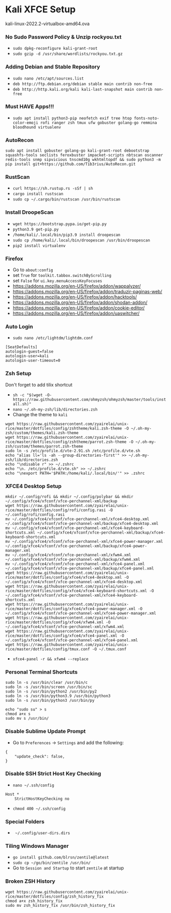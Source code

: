 # Kali XFCE Setup
kali-linux-2022.2-virtualbox-amd64.ova

### No Sudo Password Policy & Unzip rockyou.txt
- `sudo dpkg-reconfigure kali-grant-root`
- `sudo gzip -d /usr/share/wordlists/rockyou.txt.gz`

### Adding Debian and Stable Repository
- `sudo nano /etc/apt/sources.list`
- `deb http://ftp.debian.org/debian stable main contrib non-free`
- `deb http://http.kali.org/kali kali-last-snapshot main contrib non-free`

### Must HAVE Apps!!!
- `sudo apt install python3-pip neofetch exif tree htop fonts-noto-color-emoji rofi ranger zsh tmux ufw gobuster golang-go remmina bloodhound virtualenv`

### AutoRecon
```
sudo apt install gobuster golang-go kali-grant-root debootstrap squashfs-tools seclists feroxbuster impacket-scripts nbtscan oscanner redis-tools snmp sipvicious tnscmd10g wkhtmltopdf && sudo python3 -m pip install git+https://github.com/Tib3rius/AutoRecon.git
```

### RustScan
- `curl https://sh.rustup.rs -sSf | sh`
- `cargo install rustscan`
- `sudo cp ~/.cargo/bin/rustscan /usr/bin/rustscan`

### Install DroopeScan
- `wget https://bootstrap.pypa.io/get-pip.py`
- `python3.9 get-pip.py`
- `/home/kali/.local/bin/pip3.9 install droopescan`
- `sudo cp /home/kali/.local/bin/droopescan /usr/bin/droopescan`
- `pip2 install virtualenv`

### Firefox
- Go to `about:config`  
- set `True` for `toolkit.tabbox.switchByScrolling`
- set `False` for `ui.key.menuAccessKeyFocuses`
- https://addons.mozilla.org/en-US/firefox/addon/wappalyzer/
- https://addons.mozilla.org/en-US/firefox/addon/traduzir-paginas-web/
- https://addons.mozilla.org/en-US/firefox/addon/hacktools/
- https://addons.mozilla.org/en-US/firefox/addon/shodan-addon/
- https://addons.mozilla.org/en-US/firefox/addon/cookie-editor/
- https://addons.mozilla.org/en-US/firefox/addon/uaswitcher/

### Auto Login
- `sudo nano /etc/lightdm/lightdm.conf`
```
[SeatDefaults]
autologin-guest=false
autologin-user=kali
autologin-user-timeout=0
```

### Zsh Setup
Don't forget to add tilix shortcut
- `sh -c "$(wget -O- https://raw.githubusercontent.com/ohmyzsh/ohmyzsh/master/tools/install.sh)"`
- `nano ~/.oh-my-zsh/lib/directories.zsh`
- Change the theme to `kali`
```
wget https://raw.githubusercontent.com/zyairelai/unix-rice/master/dotfiles/config/zshtheme/kali.zsh-theme -O ~/.oh-my-zsh/custom/themes/kali.zsh-theme
wget https://raw.githubusercontent.com/zyairelai/unix-rice/master/dotfiles/config/zshtheme/parrot.zsh-theme -O ~/.oh-my-zsh/custom/themes/parrot.zsh-theme
sudo ln -s /etc/profile.d/vte-2.91.sh /etc/profile.d/vte.sh
echo "alias ll='ls -ah --group-directories-first'" >> ~/.oh-my-zsh/lib/directories.zsh
echo "\ndisable r" >> ~/.zshrc
echo "\n. /etc/profile.d/vte.sh" >> ~/.zshrc
echo "\nexport PATH='$PATH:/home/kali/.local/bin/'" >> .zshrc
```

### XFCE4 Desktop Setup
```
mkdir ~/.config/rofi && mkdir ~/.config/polybar && mkdir ~/.config/xfce4/xfconf/xfce-perchannel-xml/backup
wget https://raw.githubusercontent.com/zyairelai/unix-rice/master/dotfiles/config/rofi/config.rasi -O ~/.config/rofi/config.rasi
mv ~/.config/xfce4/xfconf/xfce-perchannel-xml/xfce4-desktop.xml ~/.config/xfce4/xfconf/xfce-perchannel-xml/backup/xfce4-desktop.xml
mv ~/.config/xfce4/xfconf/xfce-perchannel-xml/xfce4-keyboard-shortcuts.xml ~/.config/xfce4/xfconf/xfce-perchannel-xml/backup/xfce4-keyboard-shortcuts.xml
mv ~/.config/xfce4/xfconf/xfce-perchannel-xml/xfce4-power-manager.xml ~/.config/xfce4/xfconf/xfce-perchannel-xml/backup/xfce4-power-manager.xml
mv ~/.config/xfce4/xfconf/xfce-perchannel-xml/xfwm4.xml ~/.config/xfce4/xfconf/xfce-perchannel-xml/backup/xfwm4.xml
mv ~/.config/xfce4/xfconf/xfce-perchannel-xml/xfce4-panel.xml ~/.config/xfce4/xfconf/xfce-perchannel-xml/backup/xfce4-panel.xml
wget https://raw.githubusercontent.com/zyairelai/unix-rice/master/dotfiles/config/xfce4/xfce4-desktop.xml -O ~/.config/xfce4/xfconf/xfce-perchannel-xml/xfce4-desktop.xml
wget https://raw.githubusercontent.com/zyairelai/unix-rice/master/dotfiles/config/xfce4/xfce4-keyboard-shortcuts.xml -O ~/.config/xfce4/xfconf/xfce-perchannel-xml/xfce4-keyboard-shortcuts.xml
wget https://raw.githubusercontent.com/zyairelai/unix-rice/master/dotfiles/config/xfce4/xfce4-power-manager.xml -O ~/.config/xfce4/xfconf/xfce-perchannel-xml/xfce4-power-manager.xml
wget https://raw.githubusercontent.com/zyairelai/unix-rice/master/dotfiles/config/xfce4/xfwm4.xml -O ~/.config/xfce4/xfconf/xfce-perchannel-xml/xfwm4.xml
wget https://raw.githubusercontent.com/zyairelai/unix-rice/master/dotfiles/config/xfce4/xfce4-panel.xml -O ~/.config/xfce4/xfconf/xfce-perchannel-xml/xfce4-panel.xml
wget https://raw.githubusercontent.com/zyairelai/unix-rice/master/dotfiles/config/tmux.conf -O ~/.tmux.conf
```
- `xfce4-panel -r && xfwm4 --replace`

### Personal Terminal Shortcuts
```
sudo ln -s /usr/bin/clear /usr/bin/c
sudo ln -s /usr/bin/screen /usr/bin/sc
sudo ln -s /usr/bin/python2 /usr/bin/py2
sudo ln -s /usr/bin/python3.9 /usr/bin/python3
sudo ln -s /usr/bin/python3 /usr/bin/py

echo "sudo su" > s
chmod a+x s
sudo mv s /usr/bin/
```

### Disable Sublime Update Prompt
- Go to `Preferences` -> `Settings` and add the following:
```
{
	"update_check": false,
}
```

### Disable SSH Strict Host Key Checking
- `nano ~/.ssh/config`
```
Host *
    StrictHostKeyChecking no
```
- `chmod 400 ~/.ssh/config`

### Special Folders
- ` ~/.config/user-dirs.dirs`

### Tiling Windows Manager
- `go install github.com/blrsn/zentile@latest`
- `sudo cp ~/go/bin/zentile /usr/bin/`
- Go to `Session and Startup` to start `zentile` at startup

### Broken ZSH History 
```
wget https://raw.githubusercontent.com/zyairelai/unix-rice/master/dotfiles/config/zsh_history_fix
chmod a+x zsh_history_fix
sudo mv zsh_history_fix /usr/bin/zsh_history_fix
```
